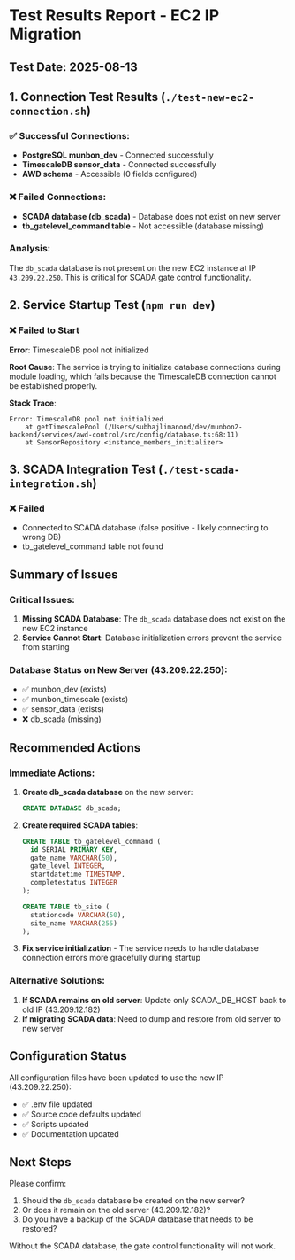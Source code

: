 # Test Results Report - EC2 IP Migration

## Test Date: 2025-08-13

## 1. Connection Test Results (`./test-new-ec2-connection.sh`)

### ✅ Successful Connections:
- **PostgreSQL munbon_dev** - Connected successfully
- **TimescaleDB sensor_data** - Connected successfully  
- **AWD schema** - Accessible (0 fields configured)

### ❌ Failed Connections:
- **SCADA database (db_scada)** - Database does not exist on new server
- **tb_gatelevel_command table** - Not accessible (database missing)

### Analysis:
The `db_scada` database is not present on the new EC2 instance at IP `43.209.22.250`. This is critical for SCADA gate control functionality.

## 2. Service Startup Test (`npm run dev`)

### ❌ Failed to Start
**Error**: TimescaleDB pool not initialized

**Root Cause**: The service is trying to initialize database connections during module loading, which fails because the TimescaleDB connection cannot be established properly.

**Stack Trace**:
```
Error: TimescaleDB pool not initialized
    at getTimescalePool (/Users/subhajlimanond/dev/munbon2-backend/services/awd-control/src/config/database.ts:68:11)
    at SensorRepository.<instance_members_initializer>
```

## 3. SCADA Integration Test (`./test-scada-integration.sh`)

### ❌ Failed
- Connected to SCADA database (false positive - likely connecting to wrong DB)
- tb_gatelevel_command table not found

## Summary of Issues

### Critical Issues:
1. **Missing SCADA Database**: The `db_scada` database does not exist on the new EC2 instance
2. **Service Cannot Start**: Database initialization errors prevent the service from starting

### Database Status on New Server (43.209.22.250):
- ✅ munbon_dev (exists)
- ✅ munbon_timescale (exists)
- ✅ sensor_data (exists)
- ❌ db_scada (missing)

## Recommended Actions

### Immediate Actions:
1. **Create db_scada database** on the new server:
   ```sql
   CREATE DATABASE db_scada;
   ```

2. **Create required SCADA tables**:
   ```sql
   CREATE TABLE tb_gatelevel_command (
     id SERIAL PRIMARY KEY,
     gate_name VARCHAR(50),
     gate_level INTEGER,
     startdatetime TIMESTAMP,
     completestatus INTEGER
   );
   
   CREATE TABLE tb_site (
     stationcode VARCHAR(50),
     site_name VARCHAR(255)
   );
   ```

3. **Fix service initialization** - The service needs to handle database connection errors more gracefully during startup

### Alternative Solutions:
1. **If SCADA remains on old server**: Update only SCADA_DB_HOST back to old IP (43.209.12.182)
2. **If migrating SCADA data**: Need to dump and restore from old server to new server

## Configuration Status

All configuration files have been updated to use the new IP (43.209.22.250):
- ✅ .env file updated
- ✅ Source code defaults updated
- ✅ Scripts updated
- ✅ Documentation updated

## Next Steps

Please confirm:
1. Should the `db_scada` database be created on the new server?
2. Or does it remain on the old server (43.209.12.182)?
3. Do you have a backup of the SCADA database that needs to be restored?

Without the SCADA database, the gate control functionality will not work.